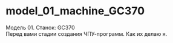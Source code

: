 # model_01_machine_GC370
Модель 01. Станок: GC370<br/>Перед вами стадии создания ЧПУ-программ. Как их делаю я.
